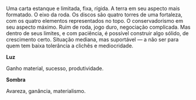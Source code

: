 Uma carta estanque e limitada, fixa, rígida. A terra em seu aspecto mais
formatado. O eixo da roda. Os discos são quatro torres de uma fortaleza, com
os quatro elementos representados no topo. O conservadorismo em seu aspecto
máximo. Ruim de roda, jogo duro, negociação complicada. Mas dentro de seus
limites, e com paciência, é possível construir algo sólido, de crescimento
certo. Situação mediana, mas suportável — a não ser para quem tem baixa
tolerância a clichês e mediocridade.

**Luz**

Ganho material, sucesso, produtividade.

**Sombra**

Avareza, ganância, materialismo.

